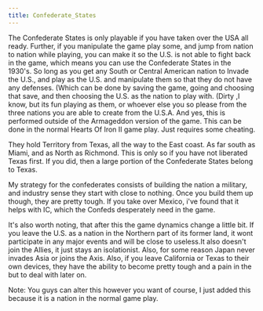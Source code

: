 ```yaml
---
title: Confederate_States
---
```


The Confederate States is only playable if you have taken over the USA all ready. Further, if you manipulate the game play some, and jump from nation to nation while playing, you can make it so the U.S. is not able to fight back in the game, which means you can use the Confederate States in the 1930's. So long as you get any South or Central American nation to Invade the U.S., and play as the U.S. and manipulate them so that they do not have any defenses. (Which can be done by saving the game, going and choosing that save, and then choosing the U.S. as the nation to play with. (Dirty ,I know, but its fun playing as them, or whoever else you so please from the three nations you are able to create from the U.S.A. And yes, this is performed outside of the Armageddon version of the game. This can be done in the normal Hearts Of Iron II game play. Just requires some cheating.

They hold Territory from Texas, all the way to the East coast. As far south as Miami, and as North as Richmond. This is only so if you have not liberated Texas first. If you did, then a large portion of the Confederate States belong to Texas.

My strategy for the confederates consists of building the nation a military, and industry sense they start with close to nothing. Once you build them up though, they are pretty tough. If you take over Mexico, i've found that it helps with IC, which the Confeds desperately need in the game.

It's also worth noting, that after this the game dynamics change a little bit. If you leave the U.S. as a nation in the Northern part of its former land, it wont participate in any major events and will be close to useless.It also doesn't join the Allies, it just stays an isolationist. Also, for some reason Japan never invades Asia or joins the Axis. Also, if you leave California or Texas to their own devices, they have the ability to become pretty tough and a pain in the but to deal with later on.

Note: You guys can alter this however you want of course, I just added this because it is a nation in the normal game play.
